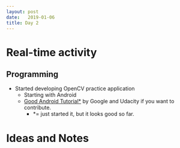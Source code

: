 ```yaml
---
layout: post
date:   2019-01-06
title: Day 2
---
```

# Real-time activity

## Programming

- Started developing OpenCV practice application
  - Starting with Android
  - [Good Android Tutorial*](https://www.udacity.com/course/ud851) by Google and Udacity if you want to contribute.
    - *= just started it, but it looks good so far.

# Ideas and Notes
